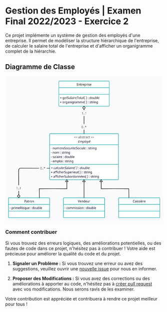 # Gestion des Employés | Examen Final 2022/2023 - Exercice 2

Ce projet implémente un système de gestion des employés d'une entreprise. Il permet de modéliser la structure hiérarchique de l'entreprise, de calculer le salaire total de l'entreprise et d'afficher un organigramme complet de la hiérarchie.

## Diagramme de Classe

![Diagramme de Classe](https://github.com/abelmou/Master-IARV/blob/master/Semestre-1/Cours-POO/Examen-Final_2022-2023/Exercice-2_Gestion-Employes/Diagramme-Classes.jpg?raw=true)

### Comment contribuer

Si vous trouvez des erreurs logiques, des améliorations potentielles, ou des fautes de code dans ce projet, n'hésitez pas à contribuer ! Votre aide est précieuse pour améliorer la qualité du code et du projet.

1. **Signaler un Problème :** Si vous trouvez une erreur ou avez des suggestions, veuillez ouvrir une [nouvelle issue](https://github.com/abelmou/Master-IARV/issues) pour nous en informer.

2. **Proposer des Modifications :** Si vous avez des corrections ou des améliorations à apporter au code, n'hésitez pas à [créer pull request](https://github.com/abelmou/Master-IARV/pulls) avec vos modifications. Nous serons ravis de les examiner.

Votre contribution est appréciée et contribuera à rendre ce projet meilleur pour tous !
